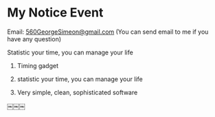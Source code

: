 # My Notice Event

Email: 560GeorgeSimeon@gmail.com (You can send email to me if you have any question)

Statistic your time, you can manage your life  

1. Timing gadget

2. statistic your time, you can manage your life

3. Very simple, clean, sophisticated software



￼￼￼


